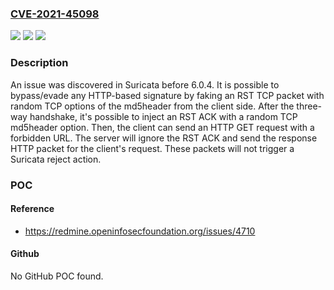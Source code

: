 ### [CVE-2021-45098](https://cve.mitre.org/cgi-bin/cvename.cgi?name=CVE-2021-45098)
![](https://img.shields.io/static/v1?label=Product&message=n%2Fa&color=blue)
![](https://img.shields.io/static/v1?label=Version&message=n%2Fa&color=blue)
![](https://img.shields.io/static/v1?label=Vulnerability&message=n%2Fa&color=brighgreen)

### Description

An issue was discovered in Suricata before 6.0.4. It is possible to bypass/evade any HTTP-based signature by faking an RST TCP packet with random TCP options of the md5header from the client side. After the three-way handshake, it's possible to inject an RST ACK with a random TCP md5header option. Then, the client can send an HTTP GET request with a forbidden URL. The server will ignore the RST ACK and send the response HTTP packet for the client's request. These packets will not trigger a Suricata reject action.

### POC

#### Reference
- https://redmine.openinfosecfoundation.org/issues/4710

#### Github
No GitHub POC found.


